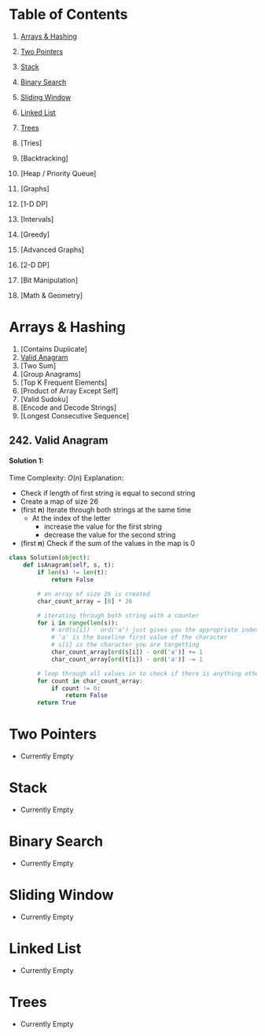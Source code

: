# Table of Contents

1. [Arrays & Hashing](#arrays--hashing)

2. [Two Pointers](#two-pointers)
3. [Stack](#stack)

4. [Binary Search](#binary-search)
5. [Sliding Window](#sliding-window)
6. [Linked List](#linked-list)

7. [Trees](#trees)

8. [Tries]
9. [Backtracking]

10. [Heap / Priority Queue]

11. [Graphs]
12. [1-D DP]

13. [Intervals]
14. [Greedy]
15. [Advanced Graphs]
    
16. [2-D DP]
17. [Bit Manipulation]

18. [Math & Geometry]



# Arrays & Hashing

1. [Contains Duplicate]
2. [Valid Anagram](#242-valid-anagram)
3. [Two Sum]
4. [Group Anagrams]
5. [Top K Frequent Elements]
6. [Product of Array Except Self]
7. [Valid Sudoku]
8. [Encode and Decode Strings]
9. [Longest Consecutive Sequence]

## 242. Valid Anagram
#### Solution 1:
Time Complexity: $O(n)$
Explanation: 
- Check if length of first string is equal to second string
- Create a map of size 26
- (first **n**) Iterate through both strings at the same time
	- At the index of the letter
		- increase the value for the first string
		- decrease the value for the second string
- (first **n**) Check if the sum of the values in the map is 0

```python
class Solution(object):
	def isAnagram(self, s, t):
		if len(s) != len(t):
			return False

		# an array of size 26 is created
		char_count_array = [0] * 26

		# iterating through both string with a counter
		for i in range(len(s)):
			# ord(s[i]) - ord('a') just gives you the appropriate index 
			# 'a' is the baseline first value of the character
			# s[i] is the character you are targetting
			char_count_array[ord(s[i]) - ord('a')] += 1
			char_count_array[ord(t[i]) - ord('a')] -= 1

		# loop through all values in to check if there is anything other than 0
		for count in char_count_array:
			if count != 0:
				return False
		return True
```


# Two Pointers

- Currently Empty

# Stack

- Currently Empty

# Binary Search

- Currently Empty

# Sliding Window

- Currently Empty

# Linked List

- Currently Empty

# Trees

- Currently Empty




